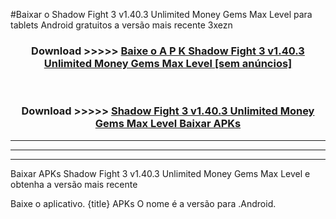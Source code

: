 #Baixar o Shadow Fight 3 v1.40.3 Unlimited Money Gems Max Level   para tablets Android gratuitos a versão mais recente 3xezn


<div align="center">
<h3>Download >>>>> <a href="https://pt-web.web.app/?pt= Shadow Fight 3 v1.40.3 Unlimited Money Gems Max Level ">Baixe o A P K Shadow Fight 3 v1.40.3 Unlimited Money Gems Max Level  [sem anúncios]</a></h3><br>

<h3>Download >>>>> <a href="https://pt-web.web.app/?pt= Shadow Fight 3 v1.40.3 Unlimited Money Gems Max Level ">Shadow Fight 3 v1.40.3 Unlimited Money Gems Max Level  Baixar APKs</a></h3>
</div>

----------------------------------------------------------

----------------------------------------------------------

----------------------------------------------------------

Baixar APKs Shadow Fight 3 v1.40.3 Unlimited Money Gems Max Level  e obtenha a versão mais recente

Baixe o aplicativo. {title} APKs O nome é a versão para .Android.


